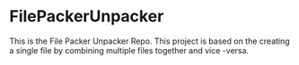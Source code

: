 # FilePackerUnpacker
This is the File Packer Unpacker Repo. This project is based on the creating a single file by combining multiple files together and vice -versa.
